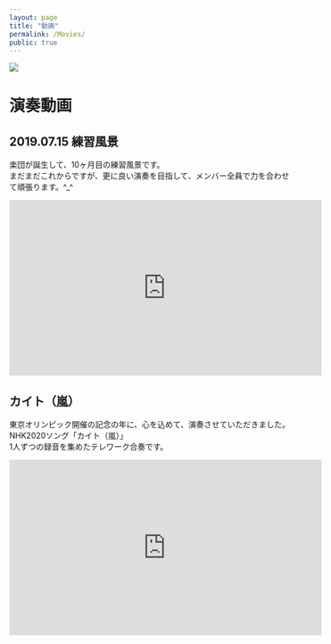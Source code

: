 ```yaml
---
layout: page
title: "動画"
permalink: /Movies/
public: true
---
```


<img src="{{ site.baseurl }}/assets/kenhamo.jpg" class="profile">

# 演奏動画

## 2019.07.15 練習風景
楽団が誕生して、10ヶ月目の練習風景です。  
まだまだこれからですが、更に良い演奏を目指して、メンバー全員で力を合わせて頑張ります。^_^  
<iframe width="560" height="315" src="https://www.youtube.com/embed/PgfrUYzv1oE" title="YouTube video player" frameborder="0" allow="accelerometer; autoplay; clipboard-write; encrypted-media; gyroscope; picture-in-picture" allowfullscreen></iframe>  

## カイト（嵐）
東京オリンピック開催の記念の年に、心を込めて、演奏させていただきました。  
NHK2020ソング「カイト（嵐）」  
1人ずつの録音を集めたテレワーク合奏です。  
<iframe width="560" height="315" src="https://www.youtube.com/embed/XCASB76ML1w" title="YouTube video player" frameborder="0" allow="accelerometer; autoplay; clipboard-write; encrypted-media; gyroscope; picture-in-picture" allowfullscreen></iframe>
